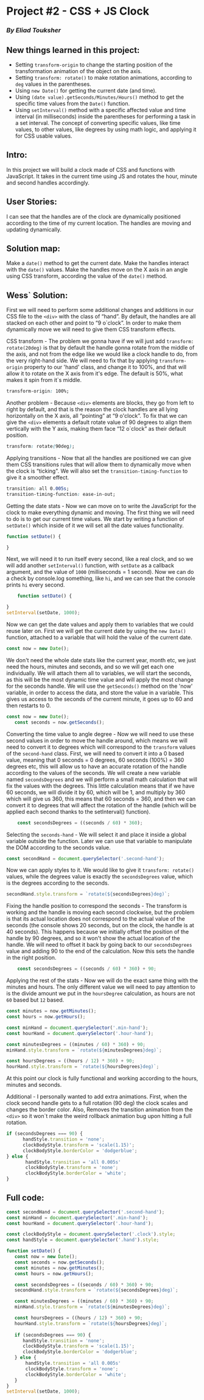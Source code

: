 # Project #2 - CSS + JS Clock
### *By Eliad Touksher*

## New things learned in this project:
* Setting `transform-origin` to change the starting position of the transformation animation of the object on the axis.
* Setting `transform: rotate()` to make rotation animations, according to `deg` values in the parentheses. 
* Using `new Date()` for getting the current date (and time). 
* Using `(date value).getSeconds/Minutes/Hours()` method to get the specific time values from the `Date()` function.
* Using `setInterval()` method with a specific affected value and time interval (in milliseconds) inside the parentheses for performing a task in a set interval.
The concept of converting specific values, like time values, to other values, like degrees by using math logic, and applying it for CSS usable values.

## Intro:
In this project we will build a clock made of CSS and functions with JavaScript. It takes in the current time using JS and rotates the hour, minute and second handles accordingly. 

## User Stories:
I can see that the handles are of the clock are dynamically positioned according to the time of my current location. 
The handles are moving and updating dynamically. 

## Solution map:
Make a `date()` method to get the current date.
Make the handles interact with the `date()` values.
Make the handles move on the X axis in an angle using CSS transform, according the value of the `date()` method. 

## Wess` Solution:

First we will need to perform some additional changes and additions in our CSS file to the `<div>` with the class of “hand”. By default, the handles are all stacked on each other and point to “9 o`clock”. In order to make them dynamically move we will need to give them CSS transform effects. 

CSS transform - The problem we gonna have if we will just add `transform: rotate(20deg)` is that by default the handle gonna rotate from the middle of the axis, and not from the edge like we would like a clock handle to do, from the very right-hand side. We will need to fix that by applying `transform-origin` property to our 'hand' class, and change it to 100%, and that will allow it to rotate on the X axis from it's edge. The default is 50%, what makes it spin from it`s middle.

````CSS
transform-origin: 100%;
````

Another problem - Because `<div>` elements are blocks, they go from left to right by default, and that is the reason the clock handles are all lying horizontally on the X axis, all “pointing” at “9 o'clock”. To fix that we can give the `<div>` elements a default rotate value of 90 degrees to align them vertically with the Y axis, making them face “12 o`clock” as their default position.

````CSS
transform: rotate(90deg);
````

Applying transitions - Now that all the handles are positioned we can give them CSS transitions rules that will allow them to dynamically move when the clock is “ticking". We will also set the `transition-timing-function` to give it a smoother effect.

````CSS
transition: all 0.005s;
transition-timing-function: ease-in-out;
````

Getting the date stats - Now we can move on to write the JavaScript for the clock to make everything dynamic and moving. The first thing we will need to do is to get our current time values. We start by writing a function of `setDate()` which inside of it we will set all the date values functionality.

````javascript
function setDate() {

}
````

Next, we will need it to run itself every second, like a real clock, and so we will add another `setInterval()` function, with `setDate` as a callback argument, and the value of `1000` (milliseconds = 1 second). Now we can do a check by console.log something, like `hi`, and we can see that the console prints `hi` every second.

````javascript
	function setDate() {

}
setInterval(setDate, 1000);
````

Now we can get the date values and apply them to variables that we could reuse later on. First we will get the current date by using the `new Data()` function, attached to a variable that will hold the value of the current date.

````javascript
const now = new Date();
````

We don't need the whole date stats like the current year, month etc, we just need the hours, minutes and seconds, and so we will get each one individually. We will attach them all to variables, we will start the seconds, as this will be the most dynamic time value and will apply the most change for the seconds handle. We will use the `getSeconds()` method on the 'now' variable, in order to access the data, and store the value in a variable. This gives us access to the seconds of the current minute, it goes up to 60 and then restarts to 0. 

````javascript
const now = new Date();
   const seconds = now.getSeconds();
````

Converting the time value to angle degree - Now we will need to use these second values in order to move the handle around, which means we will need to convert it to degrees which will correspond to the `transform` values of the `second-hand` class. First, we will need to convert it into a 0 based value, meaning that 0 seconds = 0 degrees, 60 seconds (100%) = 360 degrees etc, this will allow us to have an accurate rotation of the handle according to the values of the seconds. We will create a new variable named `secondsDegrees` and we will perform a small math calculation that will fix the values with the degrees. This little calculation means that if we have 60 seconds, we will divide it by 60, which will be 1, and multiply by 360 which will give us 360, this means  that 60 seconds = 360, and then we can convert it to degrees that will affect the rotation of the handle (which will be applied each second thanks to the setInterval() function).

````javascript
    const secondsDegrees = ((seconds / 60) * 360);
````

Selecting the `seconds-hand` - We will select it and place it inside a global variable outside the function. Later we can use that variable to manipulate the DOM according to the seconds value.

````javascript
const secondHand = document.querySelector('.second-hand');
````

Now we can apply styles to it. We would like to give it `transform: rotate()` values, while the degrees value is exactly the `secondsDegrees` value, which is the degrees according to the seconds. 

````javascript
secondHand.style.transform = `rotate(${secondsDegrees}deg)`;
````

Fixing the handle position to correspond the seconds - The transform is working and the handle is moving each second clockwise, but the problem is that its actual location does not correspond to the actual value of the seconds (the console shows 20 seconds, but on the clock, the handle is at 40 seconds). This happens because we initially offset the position of the handle by 90 degrees, and so it won't show the actual location of the handle. We will need to offset it back by going back to our `secondsDegrees` value and adding 90 to the end of the calculation. Now this sets the handle in the right position. 

````javascript
    const secondsDegrees = ((seconds / 60) * 360) + 90;
````

Applying the rest of the stats - Now we will do the exact same thing with the minutes and hours. The only different value we will need to pay attention to is the divide amount we put in the `hoursDegree` calculation, as hours are not `60` based but `12` based.

````javascript
const minutes = now.getMinutes();
const hours = now.getHours();

const minHand = document.querySelector('.min-hand');
const hourHand = document.querySelector('.hour-hand');

const minutesDegrees = ((minutes / 60) * 360) + 90;
minHand.style.transform = `rotate(${minutesDegrees}deg)`;

const hoursDegrees = ((hours / 12) * 360) + 90;
hourHand.style.transform = `rotate(${hoursDegrees}deg)`;
````

At this point our clock is fully functional and working according to the hours, minutes and seconds. 

Additional - I personally wanted to add extra animations. First, when the clock second handle gets to a full rotation (90 deg) the clock scales and changes the border color. Also, Removes the transition animation from the `<div>` so it won`t make the weird rollback animation bug upon hitting a full rotation.

````javascript
if (secondsDegrees === 90) {
      handStyle.transition = 'none';
      clockBodyStyle.transform = 'scale(1.15)';
      clockBodyStyle.borderColor = 'dodgerblue';
} else {
       handStyle.transition = 'all 0.005s'
       clockBodyStyle.transform = 'none';
       clockBodyStyle.borderColor = 'white';
}
````

## Full code:

````javascript
const secondHand = document.querySelector('.second-hand');
const minHand = document.querySelector('.min-hand');
const hourHand = document.querySelector('.hour-hand');

const clockBodyStyle = document.querySelector('.clock').style;
const handStyle = document.querySelector('.hand').style;

function setDate() {
   const now = new Date();
   const seconds = now.getSeconds();
   const minutes = now.getMinutes();
   const hours = now.getHours();

   const secondsDegrees = ((seconds / 60) * 360) + 90;
   secondHand.style.transform = `rotate(${secondsDegrees}deg)`;

   const minutesDegrees = ((minutes / 60) * 360) + 90;
   minHand.style.transform = `rotate(${minutesDegrees}deg)`;

   const hoursDegrees = ((hours / 12) * 360) + 90;
   hourHand.style.transform = `rotate(${hoursDegrees}deg)`;
  
   if (secondsDegrees === 90) {
      handStyle.transition = 'none';
      clockBodyStyle.transform = 'scale(1.15)';
      clockBodyStyle.borderColor = 'dodgerblue';
   } else {
       handStyle.transition = 'all 0.005s'
       clockBodyStyle.transform = 'none';
       clockBodyStyle.borderColor = 'white';
   }
}
setInterval(setDate, 1000);
````